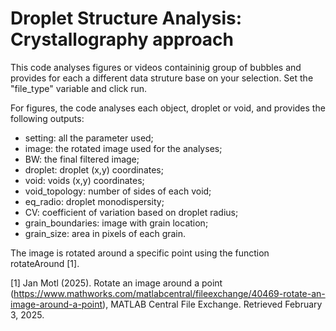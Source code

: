 # Droplet Structure Analysis: Crystallography approach

This code analyses figures or videos containinig group of bubbles and 
provides for each a different data struture base on your selection. Set
the "file_type" variable and click run. 

For figures, the code analyses each object, droplet or void, and provides the following outputs:
   - setting: all the parameter used; 
   - image: the rotated image used for the analyses; 
   - BW: the final filtered image; 
   - droplet: droplet (x,y) coordinates; 
   - void: voids (x,y) coordinates; 
   - void_topology: number of sides of each void; 
   - eq_radio: droplet monodispersity; 
   - CV: coefficient of variation based on droplet radius; 
   - grain_boundaries: image with grain location; 
   - grain_size: area in pixels of each grain. 


The image is rotated around a specific point using the function rotateAround [1].

[1] Jan Motl (2025). Rotate an image around a point (https://www.mathworks.com/matlabcentral/fileexchange/40469-rotate-an-image-around-a-point), MATLAB Central File Exchange. Retrieved February 3, 2025.
